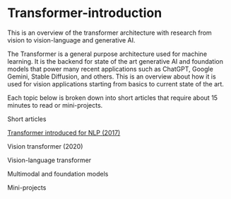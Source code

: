 # Transformer-introduction
This is an overview of the transformer architecture with research from vision to vision-language and generative AI. 

The Transformer is a general purpose architecture used for machine learning. It is the backend for state of the art generative AI and foundation models that power many recent applications such as ChatGPT, Google Gemini, Stable Diffusion, and others. This is an overview about how it is used for vision applications starting from basics to current state of the art. 

Each topic below is broken down into short articles that require about 15 minutes to read or mini-projects.

Short articles

[Transformer introduced for NLP (2017)](https://github.com/TestLinkOpenSourceTRMS/testlink-code)

Vision transformer (2020)

Vision-language transformer

Multimodal and foundation models

Mini-projects



